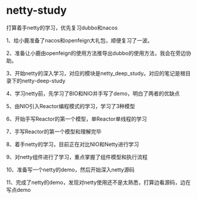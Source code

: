 # netty-study
打算着手netty的学习，优先复习dubbo和nacos

1、给小鹿准备了nacos和openfeign大礼包，顺便复习了一波。

2、准备让小鹿由openfeign的使用方法推导出dubbo的使用方法，我会在旁边协助。

3、开始netty的深入学习，对应的模块是netty_deep_study。对应的笔记是根目录下的netty-deep-study

4、学习netty前，先学习了BIO和NIO并手写了demo，明白了两者的优缺点

5、由NIO引入Reactor编程模式的学习，学习了3种模型

6、开始手写Reactor的第一个模型，单Reactor单线程的学习

7、手写Reactor的第一个模型和理解完毕

8、着手netty的学习，目前正在对比NIO和Netty进行学习

9、对netty组件进行了学习，重点掌握了组件模型和执行流程

10、准备写一个netty的demo，然后开始深入netty源码

11、完成了netty的demo，发现对netty使用还不是太熟悉，打算边看源码，边在写点demo
